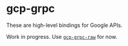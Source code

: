 # gcp-grpc

These are high-level bindings for Google APIs.

Work in progress. Use [`gcp-grpc-raw`](../gcp-grpc-raw) for now.
